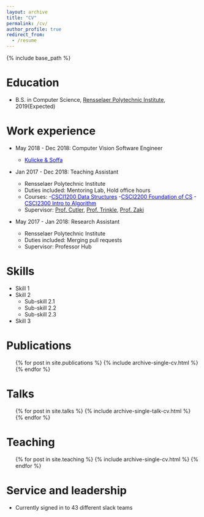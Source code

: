 ```yaml
---
layout: archive
title: "CV"
permalink: /cv/
author_profile: true
redirect_from:
  - /resume
---
```


{% include base_path %}

Education
======
* B.S. in Computer Science, <a href="https://science.rpi.edu/computer-science">Rensselaer Polytechnic Institute</a>, 2019(Expected)

Work experience
======
* May 2018 - Dec 2018: Computer Vision Software Engineer
    * [<span class="underline-on-hover" style="color:#0000FF">Kulicke & Soffa</span>](https://www.kns.com/)

* Jan 2017 - Dec 2018: Teaching Assistant
    * Rensselaer Polytechnic Institute
    * Duties included: Mentoring Lab, Hold office hours
    * Courses:
        -[<span class="underline-on-hover" style="color:#0000FF">CSCI1200 Data Structures</span>](http://www.cs.rpi.edu/academics/courses/fall17/csci1200/index.php)
        -[<span class="underline-on-hover" style="color:#0000FF">CSCI2200 Foundation of CS</span>](http://www.cs.rpi.edu/academics/courses/spring17/focs/)
        -[<span class="underline-on-hover" style="color:#0000FF">CSCI2300 Intro to Algorithm</span>](http://www.cs.rpi.edu/~zaki/www-new/pmwiki.php/IntroAlgorithms/Main)
    * Supervisor: [Prof. Cutler](http://www.cs.rpi.edu/~cutler/), [Prof. Trinkle](http://www.cs.rpi.edu/~trink/), [Prof. Zaki](http://www.cs.rpi.edu/~zaki/www-new/pmwiki.php/Main/HomePage)

* May 2017 - Jan 2018: Research Assistant
    * Rensselaer Polytechnic Institute
    * Duties included: Merging pull requests
    * Supervisor: Professor Hub

Skills
======
* Skill 1
* Skill 2
    * Sub-skill 2.1
    * Sub-skill 2.2
    * Sub-skill 2.3
* Skill 3

Publications
======
  <ul>{% for post in site.publications %}
    {% include archive-single-cv.html %}
  {% endfor %}</ul>

Talks
======
  <ul>{% for post in site.talks %}
    {% include archive-single-talk-cv.html %}
  {% endfor %}</ul>

Teaching
======
  <ul>{% for post in site.teaching %}
    {% include archive-single-cv.html %}
  {% endfor %}</ul>

Service and leadership
======
* Currently signed in to 43 different slack teams
